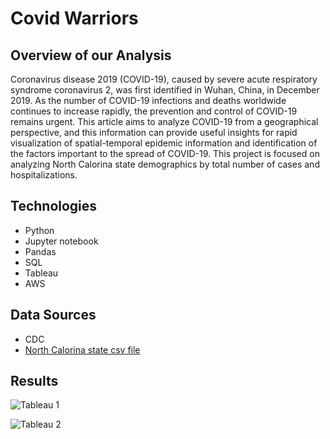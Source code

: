 # Covid Warriors

## Overview of our Analysis
Coronavirus disease 2019 (COVID-19), caused by severe acute respiratory syndrome coronavirus 2, was first identified in Wuhan, China, in December 2019. As the number of COVID-19 infections and deaths worldwide continues to increase rapidly, the prevention and control of COVID-19 remains urgent. This article aims to analyze COVID-19 from a geographical perspective, and this information can provide useful insights for rapid visualization of spatial-temporal epidemic information and identification of the factors important to the spread of COVID-19. This project is focused on analyzing North Calorina state demographics by total number of cases and hospitalizations.

## Technologies
- Python 
- Jupyter notebook 
- Pandas 
- SQL 
- Tableau
- AWS

## Data Sources
- CDC 
- [North Calorina state csv file](https://github.com/JohnCselcuk/Covid-Warriors/tree/main/Data_source)

## Results



![Tableau 1](https://user-images.githubusercontent.com/85411967/151269400-6236358f-10a0-479f-8fca-37c3c4fe1c29.png)


![Tableau 2](https://user-images.githubusercontent.com/85411967/151273551-83a3fb28-6c2d-4efd-843d-93b54400b2b0.png)
